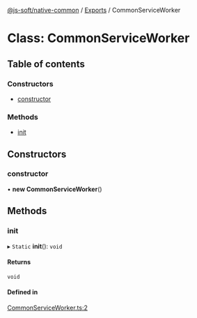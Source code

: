 [@js-soft/native-common](../README.md) / [Exports](../modules.md) / CommonServiceWorker

# Class: CommonServiceWorker

## Table of contents

### Constructors

- [constructor](CommonServiceWorker.md#constructor)

### Methods

- [init](CommonServiceWorker.md#init)

## Constructors

### constructor

• **new CommonServiceWorker**()

## Methods

### init

▸ `Static` **init**(): `void`

#### Returns

`void`

#### Defined in

[CommonServiceWorker.ts:2](https://github.com/js-soft/ts-native-access/blob/99aa731/packages/common/src/CommonServiceWorker.ts#L2)
